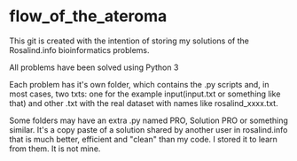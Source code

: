 # flow_of_the_ateroma
This git is created with the intention of storing my solutions of the Rosalind.info bioinformatics problems.

All problems have been solved using Python 3

Each problem has it's own folder, which contains the .py scripts and, in most cases, two txts: one for the example input(input.txt or something like that)
and  other .txt with the real dataset with names like rosalind_xxxx.txt.

Some folders may have an extra .py named PRO, Solution PRO or something similar. It's a copy paste of a solution shared by another user in rosalind.info that is much better, efficient and "clean" than my code. I stored it to learn from them. It is not mine.
